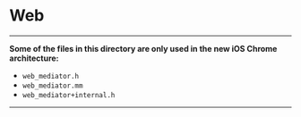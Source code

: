 # Web

-----
**Some of the files in this directory are only used in the new iOS Chrome
architecture:**

* `web_mediator.h`
* `web_mediator.mm`
* `web_mediator+internal.h`

-----
